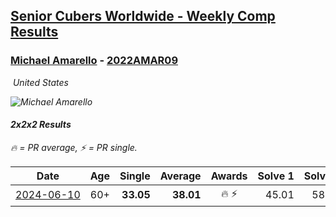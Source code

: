<style>table {white-space: nowrap;}</style>
<link rel="stylesheet" type="text/css" href="/scw-comp/css/flags.css" />

## [Senior Cubers Worldwide - Weekly Comp Results](/scw-comp/results/)
### [Michael Amarello](README.md) - [2022AMAR09](https://www.worldcubeassociation.org/persons/2022AMAR09?event=222)

<i class="flag flag-US" />&nbsp;United States

![Michael Amarello](1659001530.jpg)

#### 2x2x2 Results

<span style="white-space: nowrap;">🔥 = PR average</span>, <span style="white-space: nowrap;">⚡ = PR single</span>.

| Date | Age | Single | Average | Awards | Solve 1 | Solve 2 | Solve 3 | Solve 4 | Solve 5 | Video |
| :--: | :--: | --: | --: | :--: | --: | --: | --: | --: | --: | :-- |
| [2024-06-10](../../results/2024-06-10/222.md) | 60+ | **33.05** | **38.01** | 🔥 ⚡ | 45.01 | 58.37 | 33.64 | **33.05** | 35.37 | [Desktop](https://www.facebook.com/events/1031082051776253/permalink/1033937864824005) / [Mobile](https://m.facebook.com/events/1031082051776253?view=permalink&id=1033937864824005) |


<!-- Global site tag (gtag.js) - Google Analytics -->
<script async src="https://www.googletagmanager.com/gtag/js?id=UA-86348435-3"></script>
<script>window.dataLayer = window.dataLayer || []; function gtag() {dataLayer.push(arguments);} gtag('js', new Date()); gtag('config', 'UA-86348435-3');</script>
